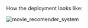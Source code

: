 How the deployment looks like:

![movie_recomender_system](https://github.com/Mohamed-Abdirizak/Movie_Content_Based_Recommender_System/assets/63655278/d19b3a4f-4268-4fdb-81e0-caa8d19908b8)

